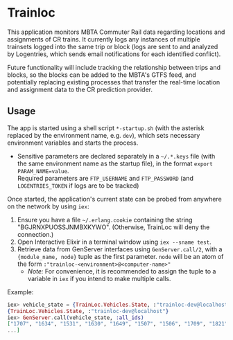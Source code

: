 # Trainloc

This application monitors MBTA Commuter Rail data regarding locations and assignments of CR trains.
It currently logs any instances of multiple trainsets logged into the same trip or block (logs are
sent to and analyzed by Logentries, which sends email notifications for each identified conflict).

Future functionality will include tracking the relationship between trips and blocks, so the blocks
can be added to the MBTA's GTFS feed, and potentially replacing existing processes that transfer the
real-time location and assignment data to the CR prediction provider.

## Usage

The app is started using a shell script `*-startup.sh` (with the asterisk replaced by the environment name,
e.g. `dev`), which sets necessary environment variables and starts the process.
* Sensitive parameters are declared separately in a `~/.*.keys` file (with the same environment name as the startup file),
in the format `export PARAM_NAME=value`.  
Required parameters are `FTP_USERNAME` and `FTP_PASSWORD` (and `LOGENTRIES_TOKEN` if logs are to be tracked)

Once started, the application's current state can be probed from anywhere on the network by using `iex`:
1. Ensure you have a file `~/.erlang.cookie` containing the string "BGJRNXPUOSSJNMBXKYWO".
(Otherwise, TrainLoc will deny the connection.)
2. Open Interactive Elixir in a terminal window using `iex --sname test`.
3. Retrieve data from GenServer interfaces using `GenServer.call/2`, with a `{module_name, node}` tuple as the first parameter. `node` will be an atom of the form `:"trainloc-<environment>@<computer-name>"`
    * *Note:* For convenience, it is recommended to assign the tuple to a variable in `iex` if you intend to make multiple calls.

  Example:
```elixir
iex> vehicle_state = {TrainLoc.Vehicles.State, :"trainloc-dev@localhost"}
{TrainLoc.Vehicles.State, :"trainloc-dev@localhost"}
iex> GenServer.call(vehicle_state, :all_ids)
["1707", "1634", "1531", "1630", "1649", "1507", "1506", "1709", "1821", "1724",
...]
```

